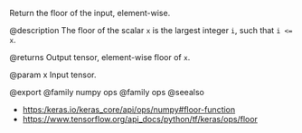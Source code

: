 Return the floor of the input, element-wise.

@description
The floor of the scalar `x` is the largest integer `i`, such that `i <= x`.

@returns
    Output tensor, element-wise floor of `x`.

@param x
Input tensor.

@export
@family numpy ops
@family ops
@seealso
+ <https:/keras.io/keras_core/api/ops/numpy#floor-function>
+ <https://www.tensorflow.org/api_docs/python/tf/keras/ops/floor>
